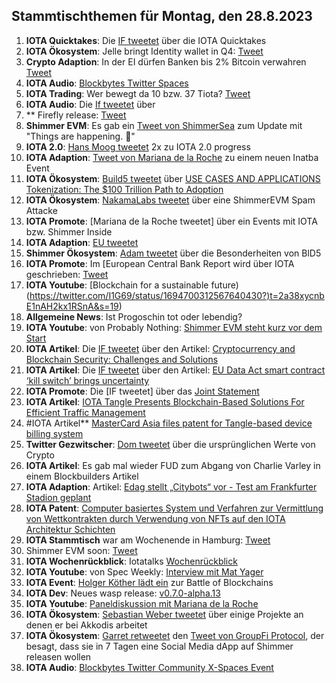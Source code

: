 ## Stammtischthemen für Montag, den 28.8.2023

1. **IOTA Quicktakes**: Die [IF tweetet]() über die IOTA Quicktakes
2. **IOTA Ökosystem**: Jelle bringt Identity wallet in Q4: [Tweet](https://twitter.com/Vrom14286662/status/1693700398987514219?t=O6-Tr9mJ2zFh6r5WD2A_lw&s=19)
3. **Crypto Adaption**: In der EI dürfen Banken bis 2% Bitcoin verwahren [Tweet](https://twitter.com/seth_fin/status/1693751766808986064?t=gtw_SZXzBwdIWLmkpPomEQ&s=19)
4. **IOTA Audio**: [Blockbytes Twitter Spaces](https://twitter.com/blockbytescom/status/1693653993484959890?t=EpFz-3oE3A4mEQZZMUt5Bw&s=19)
5. **IOTA Trading**: Wer bewegt da 10 bzw. 37 Tiota? [Tweet](https://twitter.com/Salimasbegum/status/1693729865260818781?t=IpHUMCwnh4DE9UML-ytAPg&s=19)
6. **IOTA Audio**: Die [ If tweetet](https://twitter.com/iota/status/1694076983288775147?t=4WXABh4tyt6CAjXik77EZw&s=19) über
7. ** Firefly release: [ Tweet](https://twitter.com/gobbli/status/1693984022509330739?t=oWfhxrn_vq7JABGEQxcs3A&s=19)
8. **Shimmer EVM**: Es gab ein [Tweet von ShimmerSea](https://twitter.com/gobbli/status/1693984022509330739?t=oWfhxrn_vq7JABGEQxcs3A&s=19) zum Update mit "Things are happening. 👀"
9. **IOTA 2.0**: [Hans Moog tweetet](https://twitter.com/hus_qy/status/1694105696776675657?t=R13Jz5gumXbcIXlc3g-ZCg&s=19) 2x zu IOTA 2.0 progress
10. **IOTA Adaption**: [Tweet von Mariana de la Roche](https://twitter.com/Marianadlrw/status/1693997375667474532?t=Ds6uBdmI6DRRnOFCr-OOcA&s=19) zu einem neuen Inatba Event
11. **IOTA Ökosystem**: [Build5 tweetet](https://twitter.com/build5tech/status/1694242356873331151?t=MEmdYe2s3-Y5GHwRNncy8A&s=19) über [USE CASES AND APPLICATIONS
Tokenization: The $100 Trillion Path to Adoption](https://build5.com/blog/tokenization/)
12. **IOTA Ökosystem**: [ NakamaLabs tweetet](https://twitter.com/Nakama_Labs/status/1694333561980047578?t=_-Bio7HQB4rXBBVaGankQw&s=19) über eine ShimmerEVM Spam Attacke
13. **IOTA Promote**: [Mariana de la Roche tweetet] über ein Events mit IOTA bzw. Shimmer Inside
14. **IOTA Adaption**: [EU tweetet](https://twitter.com/EUBlockchain/status/1694324758467182721?t=ok-RFJmPZpQFJJKH7kK-Ig&s=19)
15. **Shimmer Ökosystem**: [Adam tweetet](https://twitter.com/adam_unchained/status/1694574987909402725?t=8ggjHpE-B47JYE-VOug6hA&s=19) über die Besonderheiten von BlD5
16. **IOTA Promote**: Im [European Central Bank Report wird über IOTA geschrieben: [Tweet](https://twitter.com/I1G69/status/1694700312567640430?t=2a38xycnbE1nAH2kx1RSnA&s=19)
17. **IOTA Youtube**: [Blockchain for a sustainable future)(https://twitter.com/I1G69/status/1694700312567640430?)t=2a38xycnbE1nAH2kx1RSnA&s=19)
18. **Allgemeine News**: Ist Progoschin  tot oder lebendig?
19. **IOTA Youtube**: von Probably Nothing: [Shimmer EVM steht kurz vor dem Start](https://youtu.be/So39unCMqNo?si=ZGOehvFa7t0qalA4)
20. **IOTA Artikel**: Die [IF tweetet](https://twitter.com/iota/status/1694678794244665607?t=d1X6jZTVqiup1XiqWzq2Iw&s=19) über den Artikel: [Cryptocurrency and Blockchain Security: Challenges and Solutions](https://readwrite.com/cryptocurrency-and-blockchain-security-challenges-and-solutions/)
21. **IOTA Artikel**: Die [IF tweetet](https://twitter.com/iota/status/1694745042198360453?t=ElgZLlpJMmxTtKLz0dLyOA&s=19) über den Artikel: [EU Data Act smart contract ‘kill switch’ brings uncertainty](https://cointelegraph.com/news/eu-data-act-smart-contract-kill-switch-brings-uncertainty)
22. **IOTA Promote**: Die [IF tweetet] über das [Joint Statement](https://data-act.info/joint-statement/)
23. **IOTA Artikel**: [IOTA Tangle Presents Blockchain-Based Solutions For Efficient Traffic Management](https://blockzeit.com/iota-tangle-presents-blockchain-based-solutions-for-efficient-traffic-management/)
24. #IOTA Artikel** [MasterCard Asia files patent for Tangle-based device billing system](https://cointelegraph.com/news/mastercard-asia-files-patent-for-tangle-based-device-billing-system)
25. **Twitter Gezwitscher**: [Dom tweetet](https://twitter.com/DomSchiener/status/1694967942612492320?t=2d1vge_0-wXeLrpxIGPaEA&s=19) über die ursprünglichen Werte von Crypto
26. **IOTA Artikel**: Es gab mal wieder FUD zum Abgang von Charlie Varley in einem Blockbuilders Artikel
27. **IOTA Adaption**: Artikel: [Edag stellt „Citybots“ vor - Test am Frankfurter Stadion geplant](https://www.fuldaerzeitung.de/fulda/fulda-citybots-frankfurt-stadion-test-digitalministerin-kristina-sinemus-edag-92453564.html?source=tw)
28. **IOTA Patent**: [Computer basiertes System und Verfahren zur Vermittlung von Wettkontrakten durch Verwendung von NFTs auf den IOTA Architektur Schichten](https://worldwide.espacenet.com/patent/search/family/087518581/publication/DE102022000649A1?q=pn%3DDE102022000649A1)
29. **IOTA Stammtisch** war am Wochenende in Hamburg: [Tweet](https://twitter.com/GangTangleTalk/status/1695469097692082654?t=ZSMc-chhNgD8GuogcSUI1w&s=19)
30. Shimmer EVM soon: [Tweet](https://twitter.com/Vrom14286662/status/1695451566977724746?t=mUQhu6kb_Vx0OvQG0slblg&s=19)
31. **IOTA Wochenrückblick**: Iotatalks [Wochenrückblick](https://www.iota-talk.com/index.php?article/318-wochenr%C3%BCckblick-vom-20-bis-26-august-2023/)
32. **IOTA Youtube**: von Spec Weekly: [Interview mit Mat Yager](https://youtu.be/LjfPpm9-s9s?si=x5OIUrRmQZbOVgOf)
33. **IOTA Event**: [Holger Köther lädt ein](https://twitter.com/HolgerKoether/status/1696175883185160376?t=Wbnt7F9hcuq2zI5aqeChAQ&s=19) zur Battle of Blockchains
34. **IOTA Dev**: Neues wasp release: [v0.7.0-alpha.13](https://github.com/iotaledger/wasp/releases/tag/v0.7.0-alpha.13)
35. **IOTA Youtube**: [Paneldiskussion mit Mariana de la Roche](https://youtu.be/tbbzaq3LZ2g?si=XPZE0RTyoOczBxaQ)
36. **IOTA Ökosystem**: [Sebastian Weber tweetet](https://twitter.com/Sebasti65365174/status/1696079520648900939?t=YBahh1ll2CwUpaDt4jvYUw&s=19) über einige Projekte an denen er bei Akkodis arbeitet
37. **IOTA Ökosystem**: [Garret retweetet](https://twitter.com/GarrettBullish/status/1695987679564095549?t=WEn91Xp_Pz0iKmeP0cGK4A&s=19) den [Tweet von GroupFi Protocol](https://twitter.com/groupficom/status/1695986781437755395?t=20ByrHP1CXLM5SSPVtjOLA&s=19), der besagt, dass sie in 7 Tagen eine Social Media dApp auf Shimmer releasen wollen
38. **IOTA Audio**: [Blockbytes Twitter Community X-Spaces Event](https://twitter.com/blockbytescom/status/1695795640045859300?t=8toR6Mpj66NkNmVmEKxgug&s=19)


